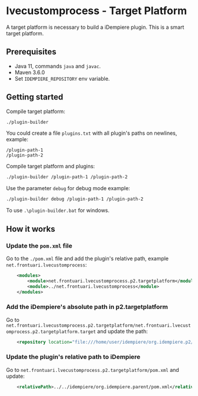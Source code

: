 # lvecustomprocess - Target Platform

A target platform is necessary to build a iDempiere plugin. This is a smart target platform.


## Prerequisites

- Java 11, commands `java` and `javac`.
- Maven 3.6.0
- Set `IDEMPIERE_REPOSITORY` env variable.

## Getting started

Compile target platform:

```bash
./plugin-builder
```

You could create a file `plugins.txt` with all plugin's paths on newlines, example:

```
/plugin-path-1
/plugin-path-2
```

Compile target platform and plugins:

```bash
./plugin-builder /plugin-path-1 /plugin-path-2
```

Use the parameter `debug` for debug mode example:

```bash
./plugin-builder debug /plugin-path-1 /plugin-path-2
```

To use `.\plugin-builder.bat` for windows.

## How it works

### Update the `pom.xml` file

Go to the `./pom.xml` file and add the plugin's relative path, example `net.frontuari.lvecustomprocess`:

```xml
    <modules>
        <module>net.frontuari.lvecustomprocess.p2.targetplatform</module>
        <module>../net.frontuari.lvecustomprocess</module>
    </modules>
```

### Add the iDempiere's absolute path in p2.targetplatform

Go to `net.frontuari.lvecustomprocess.p2.targetplatform/net.frontuari.lvecustomprocess.p2.targetplatform.target` and update the path:

```xml
    <repository location="file:///home/user/idempiere/org.idempiere.p2/target/repository"/>
```

### Update the plugin's relative path to iDempiere

Go to `net.frontuari.lvecustomprocess.p2.targetplatform/pom.xml` and update:

```xml
    <relativePath>../../idempiere/org.idempiere.parent/pom.xml</relativePath>
```
